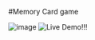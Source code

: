 #Memory Card game 

![image](https://github.com/whuang1101/PokeMemory/assets/91977590/8de9bd6d-3421-4c4a-8602-2e50f97152b8)
![Live Demo!!!](https://radiant-custard-8ef4fb.netlify.app/)



